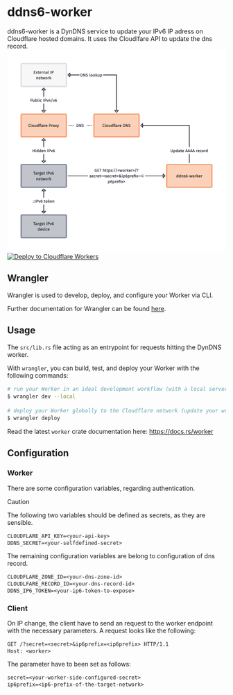 # ddns6-worker 

ddns6-worker is a DynDNS service to update your IPv6 IP adress on Cloudflare hosted domains. It uses the Cloudlfare API to update the dns record.
![ddns6-worker](./docs/media/ddns6-worker.png)
[![Deploy to Cloudflare Workers](https://deploy.workers.cloudflare.com/button)](https://deploy.workers.cloudflare.com/?url=https://github.com/skuncel/ddns6-worker)

## Wrangler

Wrangler is used to develop, deploy, and configure your Worker via CLI.

Further documentation for Wrangler can be found [here](https://developers.cloudflare.com/workers/tooling/wrangler).

## Usage

The `src/lib.rs` file acting as an entrypoint for requests hitting the DynDNS worker.

With `wrangler`, you can build, test, and deploy your Worker with the following commands:

```sh
# run your Worker in an ideal development workflow (with a local server, file watcher & more)
$ wrangler dev --local

# deploy your Worker globally to the Cloudflare network (update your wrangler.toml file for configuration)
$ wrangler deploy
```

Read the latest `worker` crate documentation here: https://docs.rs/worker

## Configuration
### Worker
There are some configuration variables, regarding authentication.
> [!CAUTION]
> The following two variables should be defined as secrets, as they are sensible.

```properties
CLOUDFLARE_API_KEY=<your-api-key>
DDNS_SECRET=<your-selfdefined-secret>
```

The remaining configuration variables are belong to configuration of dns record.
```properties
CLOUDFLARE_ZONE_ID=<your-dns-zone-id>
CLOUDLFARE_RECORD_ID=<your-dns-record-id>
DDNS_IP6_TOKEN=<your-ip6-token-to-expose>
```
### Client
On IP change, the client have to send an request to the worker endpoint with the necessary parameters.
A request looks like the following:
```http
GET /?secret=<secret>&ip6prefix=<ip6prefix> HTTP/1.1
Host: <worker>
```
The parameter have to been set as follows:
```properties
secret=<your-worker-side-configured-secret>
ip6prefix=<ip6-prefix-of-the-target-network>
```
